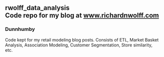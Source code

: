 ## rwolff_data_analysis</br>Code repo for my blog at www.richardnwolff.com


### Dunnhumby
Code kept for my retail modeling blog posts. Consists of ETL, Market Basket Analysis, Association Modeling, Customer Segmentation, Store similarity, etc.
